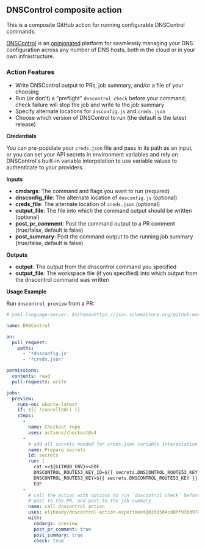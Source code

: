 ## DNSControl composite action

This is a composite GitHub action for running configurable DNSControl commands.

[DNSControl](https://dnscontrol.org) is an [opinionated](https://docs.dnscontrol.org/developer-info/opinions) platform for seamlessly managing your DNS configuration across any number of DNS hosts, both in the cloud or in your own infrastructure.

### Action Features

* Write DNSControl output to PRs, job summary, and/or a file of your choosing
* Run (or don't) a "preflight" `dnscontrol check` before your command; check failure will stop the job and write to the job summary
* Specify alternate locations for `dnsconfig.js` and `creds.json`
* Choose which version of DNSControl to run (the default is the latest release)

**Credentials**

You can pre-populate your `creds.json` file and pass in its path as an input, or you can set your API secrets in environment variables and rely on DNSControl's built-in variable interpolation to use variable values to authenticate to your providers.

**Inputs**

* **cmdargs**: The command and flags you want to run (required)
* **dnsconfig_file**: The alternate location of `dnsconfig.js` (optional)
* **creds_file**: The alternate location of `creds.json` (optional)
* **output_file**: The file into which the command output should be written (optional)
* **post_pr_comment**: Post the command output to a PR comment (true/false, default is false)
* **post_summary**: Post the command output to the running job summary (true/false, default is false)

**Outputs**

* **output**: The output from the dnscontrol command you specified
* **output_file**: The workspace file (if you specified) into which output from the dnscontrol command was written

**Usage Example**

Run `dnscontrol preview` from a PR:

```yaml
# yaml-language-server: $schema=https://json.schemastore.org/github-workflow.json

name: DNSControl

on:
  pull_request:
    paths:
      - '*dnsconfig.js'
      - '*creds.json'

permissions: 
  contents: read
  pull-requests: write 

jobs:
  preview:
    runs-on: ubuntu-latest
    if: ${{ !cancelled() }}
    steps:
      -
        name: Checkout repo
        uses: actions/checkout@v4
      -
        # add all secrets needed for creds.json variable interpolation
        name: Prepare secrets
        id: secrets
        run: |
          cat >>${GITHUB_ENV}<<EOF
          DNSCONTROL_ROUTE53_KEY_ID=${{ secrets.DNSCONTROL_ROUTE53_KEY_ID }}
          DNSCONTROL_ROUTE53_KEY=${{ secrets.DNSCONTROL_ROUTE53_KEY }}
          EOF
      -
        # call the action with options to run `dnscontrol check` before `dnscontrol preview`,
        # post to the PR, and post to the job summary
        name: call dnscontrol action
        uses: eliheady/dnscontrol-action-experiment@02d8504cd0ff93bd974872c81f2553c4e578dcb6 # V0.0.2
        with:
          cmdargs: preview
          post_pr_comment: true
          post_summary: true
          check: true
```